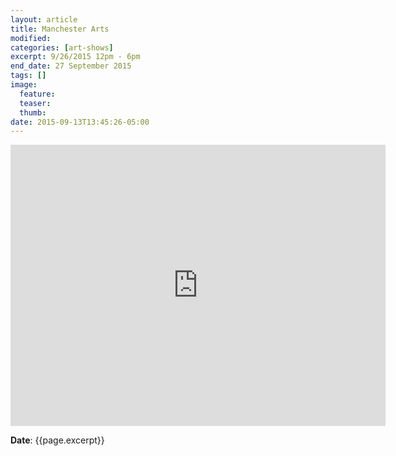 ```yaml
---
layout: article
title: Manchester Arts
modified:
categories: [art-shows]
excerpt: 9/26/2015 12pm - 6pm
end_date: 27 September 2015
tags: []
image:
  feature:
  teaser:
  thumb:
date: 2015-09-13T13:45:26-05:00
---
```


<iframe src="https://www.google.com/maps/embed?pb=!1m18!1m12!1m3!1d3118.6715242977675!2d-90.51268809999999!3d38.5874114!2m3!1f0!2f0!3f0!3m2!1i1024!2i768!4f13.1!3m3!1m2!1s0x87d8d3ecd88c611b%3A0x40975e9da1389bad!2sManchester+Parks+%26+Recreation!5e0!3m2!1sen!2sus!4v1442195894604" width="600" height="450" frameborder="0" style="border:0" allowfullscreen></iframe>

**Date**: {{page.excerpt}}
